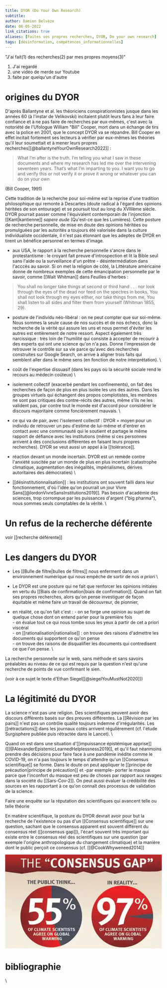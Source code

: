 ```yaml
---
title: DYOR (Do Your Own Research)
subtitle:
author: Damien Belvèze
date: 06-05-2022
link_citations: true
aliases: [Faites vos propres recherches, DYOR, Do your own research]
tags: [désinformation, compétences_informationnelles]
---
```


"J'ai fait(1) des recherches(2) par mes propres moyens(3)"
1. J'ai regardé
2. une vidéo de merde sur Youtube
3. faite par quelqu'un d'autre


# origines du DYOR

D'après Ballantyne et al. les théoriciens conspirationnistes jusque dans les années 60 (à l'instar de Velikovski) incitaient plutôt leurs fans à leur faire confiance et à ne pas faire de recherches par eux-mêmes, c'est avec la notoriété de l'Ufologue William "Bill" Cooper, mort dans un échange de tirs avec la police en 2001, que le concept DYOR va se répandre. Bill Cooper en effet incitait fortement ses lecteurs à vérifier par eux-mêmes les théories qu'il leur soumettait et à mener leurs propres recherches[[@ballantyneYourOwnResearch2022]] : 

>What I’m after is the truth. I’m telling you what I saw in these documents and where my research has led me over the intervening seventeen years. That’s what I’m imparting to you. I want you to go and verify this or not verify it or prove it wrong or whatever you can do on your own

(Bill Cooper, 1991)

Cette tradition de la recherche pour soi-même est la reprise d'une tradition philosophique qui remonte à Descartes (doute radical à l'égard des opinions héritées de son entourage) et se poursuit tout au long du XVIIIème siècle. DYOR pourrait passer comme l'équivalent contemporain de l'injonction [[Kant|kantienne]] *sapere aude* (Qu'est-ce que les Lumières). Cette posture de recherche personnelle, de mise en doute des opinions héritées ou promulguées par les autorités a toujours été valorisée dans la culture individualiste occidentale, il n'est pas étonnant que les adeptes de DYOR en tirent un bénéfice personnel en termes d'image. 

- aux USA, le rapport à la recherche personnelle s'ancre dans le protestantisme : le croyant fait preuve d'introspection et lit la Bible seul sans l'aide ou la surveillance d'un prêtre - désintermédiation dans l'acccès au savoir. Si on met la religion de côté, la Littérature américaine donne de nombreux exemples de cette émancipation personnelle par le savoir, comme [[Walt Whitman]] dans Feuilles d'herbes : 

> You shall no longer take things at second or third hand . . . 
> nor look through the eyes of the dead nor feed on the spectres in books, 
> You shall not look through my eyes either, nor take things from me, 
> You shall listen to all sides and filter them from yourself (Whitman 1855, 29).

- posture de l'individu néo-libéral : on ne peut compter que sur soi-même. Nous sommes la seule cause de nos succès et de nos échecs, donc la recherche de la vérité qui assure les uns et nous permet d'éviter les autres est entièrement de notre ressort. Aspect également très narcissique : très loin de l'humilité qui consiste à accepter de recourir à des experts qui ont une science qu'on n'a pas. Donne l'impression de retrouver le contrôle sur sa vie parce qu'avec des recherches construites sur Google Search, on arrive à aligner trois faits qui semblent aller dans le même sens (en fonction de notre interprétation). \

- coût de l'expertise dissuasif (dans les pays où la sécurité sociale rend le recours au médecin coûteux) \

- isolement collectif (exacerbé pendant les confinements), on fait des recherches de façon de plus en plus isolée les uns des autres. Dans les groupes virtuels qui échangent des propos complotistes, les membres ne sont pas critiques des contre-récits des autres, même s'ils ne les valident pas, par contre tout le monde est d'accord pour considérer le discours majoritaire comme foncièrement mauvais. \

- ce qui va de pair, avec l'isolement collectif : DYOR = moyen pour un individu de retrouver un peu d'estime de lui-même et d'entrer en contact avec une communauté qui le soutient et partage le même rapport de défiance avec les institutions (même si ces personnes arrivent à des conclusions différentes en faisant leurs propres recherches). DYOR se veut aussi un appel à la [[tolérance]].

- réaction devant un monde incertain. DYOR est un remède contre l'anxiété suscitée par un monde de plus en plus incertain (catastrophe climatique, augmentation des inégalités, impérialismes, dérives autoritaires des démocraties) \

- [[désinstitutionnalisation]] : les institutions ont souvent failli dans leur fonctionnement, d'où l'idée qu'on pourrait un jour Vivre Sans[[@lordonVivreSansInstitutions2019]]. Pas besoin d'académie des sciences, trop corrompue par les puissances d'argent ("big pharma"), nous sommes seuls comptables de la vérité. \

# Un refus de la recherche déférente

voir [[recherche déférente]]


# Les dangers du DYOR

- Les [[Bulle de filtre|bulles de filtres]] nous enferment dans un environnement numérique qui nous empêche de sortir de nos _a priori_ \

- Le DYOR est une posture qui ne fait que renforcer les opinions initiales en vertu du [[Biais de confirmation|biais de confirmation]]. Quand on fait ses propres recherches, alors qu'on pense investiguer de façon équitable et même faire un travail de découvreur, de pionnier, 
- en réalité, ce qu'on fait c'est : 
           - on se forge une opinion au sujet de quelque chose dont on entend parler pour la première fois \
           - on évalue tout ce qui nous tombe sous les yeux à partir de cet a priori viscéral \
           - on [[rationalisation|rationalise]] : on trouve des raisons d'admettre les documents qui supportent ce qu'on pense \
           - on trouve des raisons de disqualifier les documents qui contredisent ce que l'on pense. \

La recherche personnelle sur le web, sans méthode et sans savoirs préalables au niveau de ce qui est requis par la question n'est qu'une recherche de points de vue confirmant le sien.

(voir à ce sujet le texte d'Ethan Siegel[[@siegelYouMustNot2020]])

# La légitimité du DYOR
La science n'est pas une religion. Des scientifiques peuvent avoir des discours différents basés sur des preuves différentes. La [[Révision par les pairs]] n'est pas un contrôle qualité toujours indemne d'irrégularités. Les [[rétractations]] dans les journaux cotés arrivent régulièrement (cf. l'étude Surgisphere publiée puis rétractée dans le Lancet). \ 

Quand on est dans une situation d'[[impuissance épistémique apprise]] ([[@AlexanderEpistemicLearnedHelplessness2019]], et qu'il faut néanmoins prendre des décisions pour faire face à une pandémie inédite comme le COVID-19, on n'a pas toujours le temps d'attendre qu'un [[Consensus scientifique]] se forme. Dans le doute on peut appliquer le [[principe de précaution|principe de précaution]] et -par exemple- porter le masque parce que l'inconfort du masque est peu de choses par rapport aux ravages dans la société du [[Sars-Cov-2]]. On peut aussi évaluer la crédibilité des sources en les rapportant à ce qu'on connaît des processus de validation de la science.  

Faire une enquête sur la réputation des scientifiques qui avancent telle ou telle théorie


En matière scientifique, la posture du DYOR devrait avoir pour but la recherche de l'existence ou pas d'un [[Consensus scientifique]] sur une question, sachant que le consensus apparent est souvent différent du consensus réel ([[consensus gap]]), l'écart souvent très important qui existe entre le consensus réel des scientifiques sur une question (par exemple l'origine anthropologique du changement climatique) et la manière dont le public perçoit ce consensus (cf. [[@CookWhyweneed2014]]

![](images/consensus_gap.png)



# bibliographie
\


